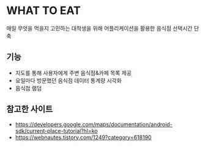 # WHAT TO EAT
매일 무엇을 먹을지 고민하는 대학생을 위해 어플리케이션을 활용한 음식점 선택시간 단축  
## 기능
* 지도를 통해 사용자에게 주변 음식점&카페 목록 제공 
* 요일마다 방문했던 음식점 데이터 통계량 시각화
* 음식점 램덤 
## 참고한 사이트
- https://developers.google.com/maps/documentation/android-sdk/current-place-tutorial?hl=ko
- https://webnautes.tistory.com/1249?category=618190
